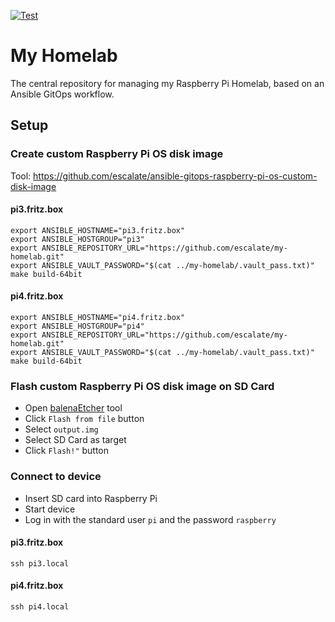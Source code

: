 [![Test](https://github.com/escalate/my-homelab/actions/workflows/test.yml/badge.svg?branch=master&event=push)](https://github.com/escalate/my-homelab/actions/workflows/test.yml)

# My Homelab

The central repository for managing my Raspberry Pi Homelab, based on an Ansible GitOps workflow.

## Setup

### Create custom Raspberry Pi OS disk image

Tool: https://github.com/escalate/ansible-gitops-raspberry-pi-os-custom-disk-image

#### pi3.fritz.box

```
export ANSIBLE_HOSTNAME="pi3.fritz.box"
export ANSIBLE_HOSTGROUP="pi3"
export ANSIBLE_REPOSITORY_URL="https://github.com/escalate/my-homelab.git"
export ANSIBLE_VAULT_PASSWORD="$(cat ../my-homelab/.vault_pass.txt)"
make build-64bit
```

#### pi4.fritz.box

```
export ANSIBLE_HOSTNAME="pi4.fritz.box"
export ANSIBLE_HOSTGROUP="pi4"
export ANSIBLE_REPOSITORY_URL="https://github.com/escalate/my-homelab.git"
export ANSIBLE_VAULT_PASSWORD="$(cat ../my-homelab/.vault_pass.txt)"
make build-64bit
```

### Flash custom Raspberry Pi OS disk image on SD Card

- Open [balenaEtcher](https://etcher.balena.io/) tool
- Click `Flash from file` button
- Select `output.img`
- Select SD Card as target
- Click `Flash!"` button

### Connect to device

- Insert SD card into Raspberry Pi
- Start device
- Log in with the standard user `pi` and the password `raspberry`

#### pi3.fritz.box

```
ssh pi3.local
```

#### pi4.fritz.box

```
ssh pi4.local
```
